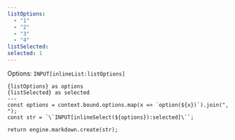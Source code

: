 ```yaml
---
listOptions:
  - "1"
  - "2"
  - "3"
  - "4"
listSelected: 
selected: 1
---
```


Options: `INPUT[inlineList:listOptions]`

```meta-bind-js-view
{listOptions} as options
{listSelected} as selected
---
const options = context.bound.options.map(x => `option(${x})`).join(", ");
const str = `\`INPUT[inlineSelect(${options}):selected]\``;

return engine.markdown.create(str);
```
